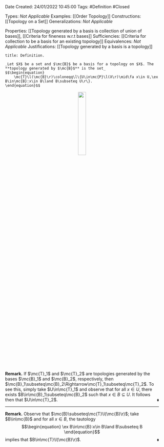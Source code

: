 <br />
<br />

Date Created: 24/01/2022 10:45:00
Tags: #Definition #Closed 

Types: _Not Applicable_
Examples: [[Order Topology]]
Constructions: [[Topology on a Set]]
Generalizations: _Not Applicable_

Properties: [[Topology generated by a basis is collection of union of bases]], [[Criteria for fineness w.r.t bases]]
Sufficiencies: [[Criteria for collection to be a basis for an existing topology]]
Equivalences: _Not Applicable_
Justifications: [[Topology generated by a basis is a topology]]

``` ad-Definition
title: Definition.

_Let $X$ be a set and $\mc{B}$ be a basis for a topology on $X$. The **topology generated by $\mc{B}$** is the set_
$$\begin{equation}
    \mc{T}\l(\mc{B}\r)\coloneqq\l\{U\in\mc{P}\l(X\r)\mid\fa x\in U,\ex B\in\mc{B}:x\in B\land B\subseteq U\r\}.
\end{equation}$$

```

<center><img src="https://raw.githubusercontent.com/zhaoshenzhai/MathWiki/master/Images/09-02-2022_2000/image.svg" width=23%></center>

**Remark.** If $\mc{T}_1$ and $\mc{T}_2$ are topologies generated by the bases $\mc{B}_1$ and $\mc{B}_2$, respectively, then $\mc{B}_1\subseteq\mc{B}_2\Rightarrow\mc{T}_1\subseteq\mc{T}_2$. To see this, simply take $U\in\mc{T}_1$ and observe that for all $x\in U$, there exists $B\in\mc{B}_1\subseteq\mc{B}_2$ such that $x\in B\subseteq U$. It follows then that $U\in\mc{T}_2$.<span style="float:right;">$\blacklozenge$</span> 

---

**Remark.** Observe that $\mc{B}\subseteq\mc{T}\l(\mc{B}\r)$; take $B\in\mc{B}$ and for all $x\in B$, the tautology
$$\begin{equation}
    \ex B\in\mc{B}:x\in B\land B\subseteq B
\end{equation}$$
implies that $B\in\mc{T}\l(\mc{B}\r)$.<span style="float:right;">$\blacklozenge$</span>
